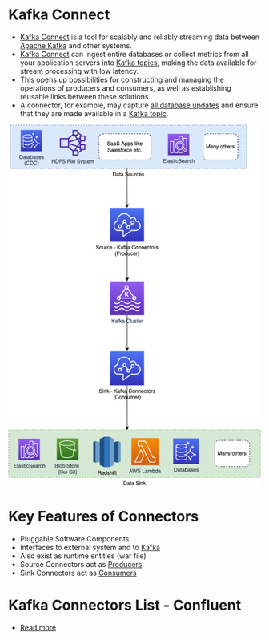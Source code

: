 # Kafka Connect
- [Kafka Connect](https://kafka.apache.org/documentation.html#connect) is a tool for scalably and reliably streaming data between [Apache Kafka](../../4_MessageBrokersEDA/Kafka/Readme.md) and other systems.
- [Kafka Connect]() can ingest entire databases or collect metrics from all your application servers into [Kafka topics](../../4_MessageBrokersEDA/Kafka/Readme.md), making the data available for stream processing with low latency.
- This opens up possibilities for constructing and managing the operations of producers and consumers, as well as establishing reusable links between these solutions. 
- A connector, for example, may capture [all database updates](../../3_Databases/Others/ChangeDataCapture/Readme.md) and ensure that they are made available in a [Kafka topic](../../4_MessageBrokersEDA/Kafka/Readme.md).

![](../../4_MessageBrokersEDA/Kafka/assets/Kafka-Connect.png)

# Key Features of Connectors
- Pluggable Software Components
- Interfaces to external system and to [Kafka](../../4_MessageBrokersEDA/Kafka/Readme.md)
- Also exist as runtime entities (war file)
- Source Connectors act as [Producers](../../4_MessageBrokersEDA/Kafka/Readme.md)
- Sink Connectors act as [Consumers](../../4_MessageBrokersEDA/Kafka/Readme.md)

# Kafka Connectors List - Confluent
- [Read more](https://www.confluent.io/hub/kafka-connectors-6)